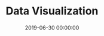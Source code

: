 ---
title: Data Visualization
date: 2019-06-30 00:00:00
description: We analyze data and metrics to grow business intelligence and improve performance.
featured_image: '/images/features/dataviz.svg'
---
